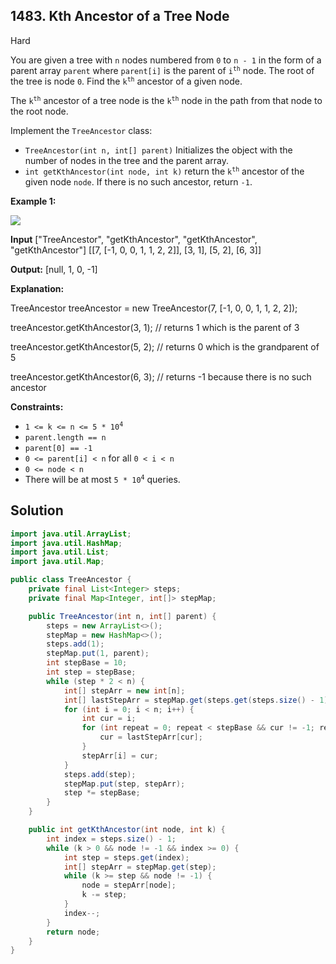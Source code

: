 ## 1483\. Kth Ancestor of a Tree Node

Hard

You are given a tree with `n` nodes numbered from `0` to `n - 1` in the form of a parent array `parent` where `parent[i]` is the parent of <code>i<sup>th</sup></code> node. The root of the tree is node `0`. Find the <code>k<sup>th</sup></code> ancestor of a given node.

The <code>k<sup>th</sup></code> ancestor of a tree node is the <code>k<sup>th</sup></code> node in the path from that node to the root node.

Implement the `TreeAncestor` class:

*   `TreeAncestor(int n, int[] parent)` Initializes the object with the number of nodes in the tree and the parent array.
*   `int getKthAncestor(int node, int k)` return the <code>k<sup>th</sup></code> ancestor of the given node `node`. If there is no such ancestor, return `-1`.

**Example 1:**

![](https://assets.leetcode.com/uploads/2019/08/28/1528_ex1.png)

**Input** ["TreeAncestor", "getKthAncestor", "getKthAncestor", "getKthAncestor"] [[7, [-1, 0, 0, 1, 1, 2, 2]], [3, 1], [5, 2], [6, 3]]

**Output:** [null, 1, 0, -1]

**Explanation:**

TreeAncestor treeAncestor = new TreeAncestor(7, [-1, 0, 0, 1, 1, 2, 2]); 

treeAncestor.getKthAncestor(3, 1); // returns 1 which is the parent of 3

treeAncestor.getKthAncestor(5, 2); // returns 0 which is the grandparent of 5 

treeAncestor.getKthAncestor(6, 3); // returns -1 because there is no such ancestor

**Constraints:**

*   <code>1 <= k <= n <= 5 * 10<sup>4</sup></code>
*   `parent.length == n`
*   `parent[0] == -1`
*   `0 <= parent[i] < n` for all `0 < i < n`
*   `0 <= node < n`
*   There will be at most <code>5 * 10<sup>4</sup></code> queries.

## Solution

```java
import java.util.ArrayList;
import java.util.HashMap;
import java.util.List;
import java.util.Map;

public class TreeAncestor {
    private final List<Integer> steps;
    private final Map<Integer, int[]> stepMap;

    public TreeAncestor(int n, int[] parent) {
        steps = new ArrayList<>();
        stepMap = new HashMap<>();
        steps.add(1);
        stepMap.put(1, parent);
        int stepBase = 10;
        int step = stepBase;
        while (step * 2 < n) {
            int[] stepArr = new int[n];
            int[] lastStepArr = stepMap.get(steps.get(steps.size() - 1));
            for (int i = 0; i < n; i++) {
                int cur = i;
                for (int repeat = 0; repeat < stepBase && cur != -1; repeat++) {
                    cur = lastStepArr[cur];
                }
                stepArr[i] = cur;
            }
            steps.add(step);
            stepMap.put(step, stepArr);
            step *= stepBase;
        }
    }

    public int getKthAncestor(int node, int k) {
        int index = steps.size() - 1;
        while (k > 0 && node != -1 && index >= 0) {
            int step = steps.get(index);
            int[] stepArr = stepMap.get(step);
            while (k >= step && node != -1) {
                node = stepArr[node];
                k -= step;
            }
            index--;
        }
        return node;
    }
}
```